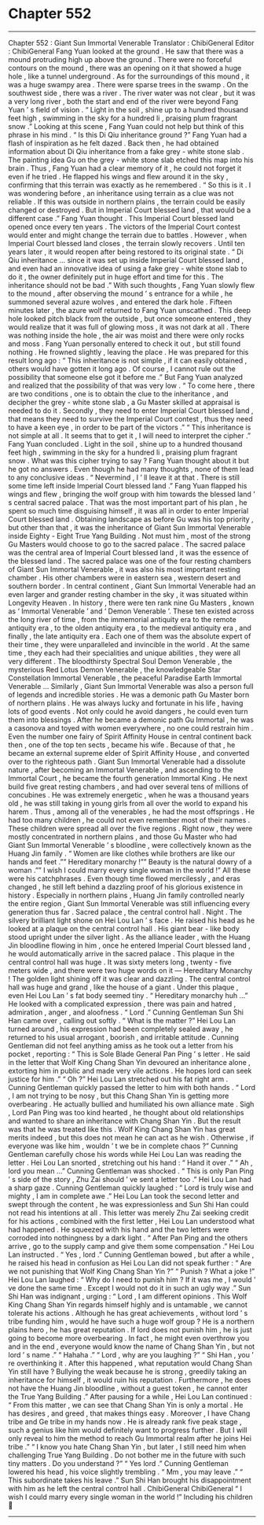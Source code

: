 
# Chapter 552


---

Chapter 552 : Giant Sun Immortal Venerable
Translator : ChibiGeneral Editor : ChibiGeneral
Fang Yuan looked at the ground .
He saw that there was a mound protruding high up above the ground .
There were no forceful contours on the mound , there was an opening on it that showed a huge hole , like a tunnel underground .
As for the surroundings of this mound , it was a huge swampy area .
There were sparse trees in the swamp .
On the southwest side , there was a river . The river water was not clear , but it was a very long river , both the start and end of the river were beyond Fang Yuan ’ s field of vision .
“ Light in the soil , shine up to a hundred thousand feet high , swimming in the sky for a hundred li , praising plum fragrant snow .” Looking at this scene , Fang Yuan could not help but think of this phrase in his mind .
“ Is this Di Qiu inheritance ground ?” Fang Yuan had a flash of inspiration as he felt dazed .
Back then , he had obtained information about Di Qiu inheritance from a fake grey - white stone slab . The painting idea Gu on the grey - white stone slab etched this map into his brain .
Thus , Fang Yuan had a clear memory of it , he could not forget it even if he tried .
He flapped his wings and flew around it in the sky , confirming that this terrain was exactly as he remembered .
“ So this is it . I was wondering before , an inheritance using terrain as a clue was not reliable . If this was outside in northern plains , the terrain could be easily changed or destroyed . But in Imperial Court blessed land , that would be a different case .” Fang Yuan thought .
This Imperial Court blessed land opened once every ten years . The victors of the Imperial Court contest would enter and might change the terrain due to battles .
However , when Imperial Court blessed land closes , the terrain slowly recovers .
Until ten years later , it would reopen after being restored to its original state .
“ Di Qiu inheritance … since it was set up inside Imperial Court blessed land , and even had an innovative idea of using a fake grey - white stone slab to do it , the owner definitely put in huge effort and time for this . The inheritance should not be bad .”
With such thoughts , Fang Yuan slowly flew to the mound , after observing the mound ’ s entrance for a while , he summoned several azure wolves , and entered the dark hole .
Fifteen minutes later , the azure wolf returned to Fang Yuan unscathed .
This deep hole looked pitch black from the outside , but once someone entered , they would realize that it was full of glowing moss , it was not dark at all .
There was nothing inside the hole , the air was moist and there were only rocks and moss .
Fang Yuan personally entered to check it out , but still found nothing .
He frowned slightly , leaving the place . He was prepared for this result long ago : “ This inheritance is not simple , if it can easily obtained , others would have gotten it long ago . Of course , I cannot rule out the possibility that someone else got it before me .”
But Fang Yuan analyzed and realized that the possibility of that was very low .
“ To come here , there are two conditions , one is to obtain the clue to the inheritance , and decipher the grey - white stone slab , a Gu Master skilled at appraisal is needed to do it . Secondly , they need to enter Imperial Court blessed land , that means they need to survive the Imperial Court contest , thus they need to have a keen eye , in order to be part of the victors .”
“ This inheritance is not simple at all . It seems that to get it , I will need to interpret the cipher .” Fang Yuan concluded .
Light in the soil , shine up to a hundred thousand feet high , swimming in the sky for a hundred li , praising plum fragrant snow .
What was this cipher trying to say ?
Fang Yuan thought about it but he got no answers . Even though he had many thoughts , none of them lead to any conclusive ideas .
“ Nevermind , I ’ ll leave it at that . There is still some time left inside Imperial Court blessed land .”
Fang Yuan flapped his wings and flew , bringing the wolf group with him towards the blessed land ’ s central sacred palace . That was the most important part of his plan , he spent so much time disguising himself , it was all in order to enter Imperial Court blessed land .
Obtaining landscape as before Gu was his top priority , but other than that , it was the inheritance of Giant Sun Immortal Venerable inside Eighty - Eight True Yang Building .
Not must him , most of the strong Gu Masters would choose to go to the sacred palace .
The sacred palace was the central area of Imperial Court blessed land , it was the essence of the blessed land .
The sacred palace was one of the four resting chambers of Giant Sun Immortal Venerable , it was also his most important resting chamber . His other chambers were in eastern sea , western desert and southern border .
In central continent , Giant Sun Immortal Venerable had an even larger and grander resting chamber in the sky , it was situated within Longevity Heaven .
In history , there were ten rank nine Gu Masters , known as ‘ Immortal Venerable ’ and ‘ Demon Venerable ’.
These ten existed across the long river of time , from the immemorial antiquity era to the remote antiquity era , to the olden antiquity era , to the medieval antiquity era , and finally , the late antiquity era . Each one of them was the absolute expert of their time , they were unparalleled and invincible in the world . At the same time , they each had their specialities and unique abilities , they were all very different .
The bloodthirsty Spectral Soul Demon Venerable , the mysterious Red Lotus Demon Venerable , the knowledgeable Star Constellation Immortal Venerable , the peaceful Paradise Earth Immortal Venerable …
Similarly , Giant Sun Immortal Venerable was also a person full of legends and incredible stories .
He was a demonic path Gu Master born of northern plains . He was always lucky and fortunate in his life , having lots of good events . Not only could he avoid dangers , he could even turn them into blessings .
After he became a demonic path Gu Immortal , he was a casonova and toyed with women everywhere , no one could restrain him . Even the number one fairy of Spirit Affinity House in central continent back then , one of the top ten sects , became his wife .
Because of that , he became an external supreme elder of Spirit Affinity House , and converted over to the righteous path .
Giant Sun Immortal Venerable had a dissolute nature , after becoming an Immortal Venerable , and ascending to the Immortal Court , he became the fourth generation Immortal King . He next build five great resting chambers , and had over several tens of millions of concubines .
He was extremely energetic , when he was a thousand years old , he was still taking in young girls from all over the world to expand his harem .
Thus , among all of the venerables , he had the most offsprings .
He had too many children , he could not even remember most of their names .
These children were spread all over the five regions . Right now , they were mostly concentrated in northern plains , and those Gu Master who had Giant Sun Immortal Venerable ’ s bloodline , were collectively known as the Huang Jin family .
“ Women are like clothes while brothers are like our hands and feet .”” Hereditary monarchy !”” Beauty is the natural dowry of a woman .”” I wish I could marry every single woman in the world !” All these were his catchphrases .
Even though time flowed mercilessly , and eras changed , he still left behind a dazzling proof of his glorious existence in history .
Especially in northern plains , Huang Jin family controlled nearly the entire region , Giant Sun Immortal Venerable was still influencing every generation thus far .
Sacred palace , the central control hall .
Night .
The silvery brilliant light shone on Hei Lou Lan ’ s face .
He raised his head as he looked at a plaque on the central control hall . His giant bear - like body stood upright under the silver light .
As the alliance leader , with the Huang Jin bloodline flowing in him , once he entered Imperial Court blessed land , he would automatically arrive in the sacred palace .
This plaque in the central control hall was huge . It was sixty meters long , twenty - five meters wide , and there were two huge words on it — Hereditary Monarchy !
The golden light shining off it was clear and dazzling .
The central control hall was huge and grand , like the house of a giant . Under this plaque , even Hei Lou Lan ’ s fat body seemed tiny .
“ Hereditary monarchy huh …” He looked with a complicated expression , there was pain and hatred , admiration , anger , and aloofness .
“ Lord .” Cunning Gentleman Sun Shi Han came over , calling out softly .
“ What is the matter ?” Hei Lou Lan turned around , his expression had been completely sealed away , he returned to his usual arrogant , boorish , and irritable attitude .
Cunning Gentleman did not feel anything amiss as he took out a letter from his pocket , reporting : “ This is Sole Blade General Pan Ping ’ s letter . He said in the letter that Wolf King Chang Shan Yin devoured an inheritance alone , extorting him in public and made very vile actions . He hopes lord can seek justice for him .”
“ Oh ?” Hei Lou Lan stretched out his fat right arm .
Cunning Gentleman quickly passed the letter to him with both hands .
“ Lord , I am not trying to be nosy , but this Chang Shan Yin is getting more overbearing . He actually bullied and humiliated his own alliance mate . Sigh , Lord Pan Ping was too kind hearted , he thought about old relationships and wanted to share an inheritance with Chang Shan Yin . But the result was that he was treated like this . Wolf King Chang Shan Yin has great merits indeed , but this does not mean he can act as he wish . Otherwise , if everyone was like him , wouldn ’ t we be in complete chaos ?”
Cunning Gentleman carefully chose his words while Hei Lou Lan was reading the letter .
Hei Lou Lan snorted , stretching out his hand : “ Hand it over .”
“ Ah , lord you mean …” Cunning Gentleman was shocked .
“ This is only Pan Ping ’ s side of the story , Zhu Zai should ’ ve sent a letter too .” Hei Lou Lan had a sharp gaze .
Cunning Gentleman quickly laughed : “ Lord is truly wise and mighty , I am in complete awe .”
Hei Lou Lan took the second letter and swept through the content , he was expressionless and Sun Shi Han could not read his intentions at all .
This letter was merely Zhu Zai seeking credit for his actions , combined with the first letter , Hei Lou Lan understood what had happened .
He squeezed with his hand and the two letters were corroded into nothingness by a dark light .
“ After Pan Ping and the others arrive , go to the supply camp and give them some compensation .” Hei Lou Lan instructed .
“ Yes , lord .” Cunning Gentleman bowed , but after a while , he raised his head in confusion as Hei Lou Lan did not speak further : “ Are we not punishing that Wolf King Chang Shan Yin ?”
“ Punish ? What a joke !” Hei Lou Lan laughed : “ Why do I need to punish him ? If it was me , I would ’ ve done the same time . Except I would not do it in such an ugly way .”
Sun Shi Han was indignant , urging : “ Lord , I am different opinions . This Wolf King Chang Shan Yin regards himself highly and is untamable , we cannot tolerate his actions . Although he has great achievements , without lord ’ s tribe funding him , would he have such a huge wolf group ? He is a northern plains hero , he has great reputation . If lord does not punish him , he is just going to become more overbearing . In fact , he might even overthrow you and in the end , everyone would know the name of Chang Shan Yin , but not lord ’ s name .”
“ Hahaha .”
“ Lord , why are you laughing ?”
“ Shi Han , you ’ re overthinking it . After this happened , what reputation would Chang Shan Yin still have ? Bullying the weak because he is strong , greedily taking an inheritance for himself , it would ruin his reputation . Furthermore , he does not have the Huang Jin bloodline , without a guest token , he cannot enter the True Yang Building .”
After pausing for a while , Hei Lou Lan continued : “ From this matter , we can see that Chang Shan Yin is only a mortal . He has desires , and greed , that makes things easy . Moreover , I have Chang tribe and Ge tribe in my hands now . He is already rank five peak stage , such a genius like him would definitely want to progress further . But I will only reveal to him the method to reach Gu Immortal realm after he joins Hei tribe .”
“ I know you hate Chang Shan Yin , but later , I still need him when challenging True Yang Building . Do not bother me in the future with such tiny matters . Do you understand ?”
“ Yes lord .” Cunning Gentleman lowered his head , his voice slightly trembling .
“ Mm , you may leave .”
“ This subordinate takes his leave .” Sun Shi Han brought his disappointment with him as he left the central control hall .
ChibiGeneral ChibiGeneral “ I wish I could marry every single woman in the world !” Including his children 🙂

---

